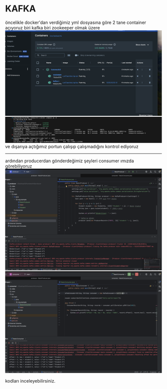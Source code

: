 # KAFKA 

öncelikle docker'dan verdiğimiz yml dosyasına göre 2 tane container açıyoruz biri kafka biri zookeeper olmak üzere
![docker](/homework4/containerlarCalisiyor.png)
![docker](/homework4/portAcildi.png)
ve dışarıya açtığımız portun çalışıp çalışmadığını kontrol ediyoruz

---

ardından producerdan gönderdeğimiz şeyleri consumer ımızda görebiliyoruz
![docker](/homework4/producerCalisiyor.png)
![docker](/homework4/consumerCalisiyor.png)


kodları inceleyebilirsiniz.
